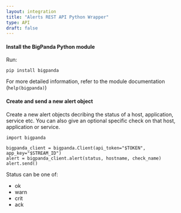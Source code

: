 ```yaml
---
layout: integration 
title: "Alerts REST API Python Wrapper"
type: API
draft: false
---
```


#### Install the BigPanda Python module
Run:

    pip install bigpanda

For more detailed information, refer to the module documentation (`help(bigpanda)`)

<!-- section-separator -->

#### Create and send a new alert object
Create a new alert objects decribing the status of a host, application, service etc. You can also give an optional specific check on that host, application or service.

    import bigpanda
 
    bigpanda_client = bigpanda.Client(api_token="$TOKEN", app_key="$STREAM_ID")
    alert = bigpanda_client.alert(status, hostname, check_name)
    alert.send()

Status can be one of:

- ok
- warn
- crit
- ack

